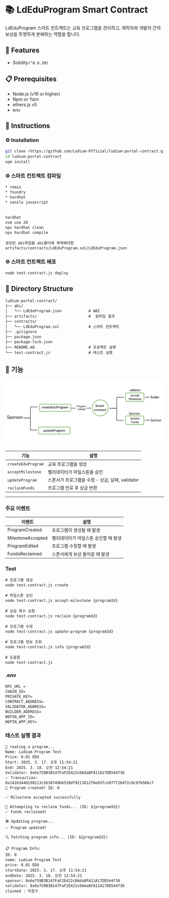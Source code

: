 # 📚 LdEduProgram Smart Contract

LdEduProgram 스마트 컨트랙트는 교육 프로그램을 관리하고, 제작자와 개발자 간의 보상을 투명하게 분배하는 역할을 합니다.

## 🚀 Features

- Solidity`(^0.8.20)`

## 📋 Prerequisites

- Node.js (v16 or higher)
- Npm or Yarn
- ethers.js v5
- env


## 📖 Instructions

### ⚙️ Installation

```bash
git clone <https://github.com/Ludium-Official/ludium-portal-contract.git>
cd ludium-portal-contract
npm install
```

### ⚙️ 스마트 컨트랙트 컴파일
```
* remix
* foundry
* hardhat
* vanila javascript


hardhat
nvm use 20 
npx hardhat clean
npx hardhat compile

생성된 abi파일을 abi폴더에 복제해야함
artifacts/contracts/LdEduProgram.sol/LdEduProgram.json

```

### ⚙️ 스마트 컨트랙트 배포
```
node test-contract.js deploy
```

## 📂 Directory Structure

```
ludium-portal-contract/
├── abi/
│   └── LdEduProgram.json            # ABI 
├── artifacts/                       #  컴파일 결과
├── contracts/
│   └── LdEduProgram.sol             # 스마트 컨트랙트
├── .gitignore
├── package.json
├── package-lock.json
├── README.md                        # 프로젝트 설명
└── test-contract.js                 # 테스트 실행
```

## 📌 기능
![LdEduProgram Flow](./ludiumStructure.png)

| 기능 | 설명 |
|------|------|
| `createEduProgram` | 교육 프로그램을 생성 |
| `acceptMilestone` | 벨리데이터가 마일스톤을 승인 |
| `updateProgram` | 스폰서가 프로그램을 수정 - 상금, 날짜, validator |
| `reclaimFunds` | 프로그램 만료 후 상금 반환 |

---



### 주요 이벤트
| 이벤트 | 설명 |
|------|------|
| ProgramCreated |   프로그램이 생성될 때 발생
|MilestoneAccepted |   벨리데이터가 마일스톤 승인할 때 발생
|ProgramEdited |   프로그램 수정할 때 발생 
|FundsReclaimed |   스폰서에게 보상 돌아갈 때 발생


### Test
```
# 프로그램 생성
node test-contract.js create

# 마일스톤 승인
node test-contract.js accept-milestone {programId}

# 상금 회수 요청
node test-contract.js reclaim {programId}

# 프로그램 수정
node test-contract.js update-program {programId}

# 프로그램 정보 조회
node test-contract.js info {programId}

# 도움말
node test-contract.js
```

### .env
```
RPC_URL = 
CHAIN_ID= 
PRIVATE_KEY=
CONTRACT_ADDRESS=
VALIDATOR_ADDRESS=
BUILDER_ADDRESS=
WEPIN_APP_ID=
WEPIN_APP_KEY=
```

### 테스트 실행 결과
``` 
📝 reating a program...
Name: Ludium Program Test
Price: 0.01 EDU
Start: 2025. 3. 17. 오후 11:54:21
End: 2025. 3. 18. 오전 12:54:21
Validator: 0x6e759B3B147FaF2E422cDAda8FA11A17DD544f36
✅ Transaction: 0x14103440198213c5638749b6510df9213812f6eb5fce977f2b0f2c0c97b566c7
🎉 Program created! ID: 0
```
```
✅ Milestone accepted successfully
```
```
💸 Attempting to reclaim funds... (ID: ${programId})
✅ Funds reclaimed!
```
```
🛠️ Updating program...
✅ Program updated!
```
```
🔍 Fetching program info... (ID: ${programId})

📋 Program Info:
ID: 0
name: Ludium Program Test
price: 0.01 EDU
startDate: 2025. 3. 17. 오후 11:54:21
endDate: 2025. 3. 18. 오전 12:54:21
sponsor: 0x6e759B3B147FaF2E422cDAda8FA11A17DD544f36
validator: 0x6e759B3B147FaF2E422cDAda8FA11A17DD544f36
claimed : 미청구
```